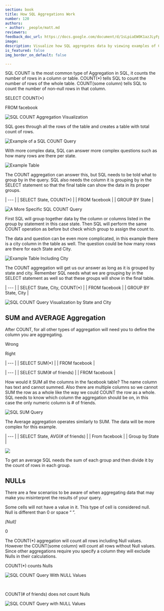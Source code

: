 ```yaml
---
section: book
title: How SQL Aggregations Work
number: 120
authors:
- author: _people/matt.md
reviewers:
feedback_doc_url: https://docs.google.com/document/d/1sLpiaEW0K1azJLyFp6Va0UJFR3jU3YljuMcg2TUpoDY/edit?usp=sharing
image:
description: Visualize how SQL aggregates data by viewing examples of COUNT, AVG, and SUM
is_featured: false
img_border_on_default: false

---
```

SQL COUNT is the most common type of Aggregation in SQL, it counts the number of rows in a column or table. COUNT(*) tells SQL to count the number of rows of the whole table. COUNT(some column) tells SQL to count the number of non-null rows in that column.

SELECT COUNT(*)

FROM facebook

![SQL COUNT Aggregation Visualization](https://assets.website-files.com/5c197923e5851742d9bc835d/5c9563da0c011ef87a8d2b5a_wKQYOGxwkdkMdDOvRZAtqNOsSSUgMsLTxS2xQg7KaUB2z7Y0nPuMwDvNZMAFDmFX4kDuQlFsF-2_ONpkMqzMGD_Tc76OONH0RnPhy-0dTL2KIABsnYVr0_8hMAcZzufdTQJEY7s7.gif)

SQL goes through all the rows of the table and creates a table with total count of rows.

![Example of a SQL COUNT Query](https://assets.website-files.com/5c197923e5851742d9bc835d/5c9563da96e83c1435eea143_oF6kNEXs3x3kmTI7se6_myhLnpQ3SFeWX35GXFMsAla5CAKti-VzmRHW8qICvQuaZwHEVx3LAlpqv0dh-csQO4Fs9r02LaQ7hKv0_O17kJI301fCmoY6jFbbvwT70skNciQmNDsi.png)

With more complex data, SQL can answer more complex questions such as how many rows are there per state.

![Example Table](https://assets.website-files.com/5c197923e5851742d9bc835d/5c9563da4cfd2a6d3f3a4f8e_WoAWi0-rP8o0PIX7TS8J_JdaIx1NnHhBDpdTYOSxiks6C8reDKsHvqpXA3zX09BSh9goetaD_bWRzirRDTuULk2aV4l8jAfkpR6EJgE607TZxE8ja-jZVV7CRXJfHH8vZkkcTxUd.png)

The COUNT aggregation can answer this, but SQL needs to be told what to group by in the query. SQL also needs the column it is grouping by in the SELECT statement so that the final table can show the data in its proper groups.

| --- |
| SELECT State, COUNT(*) |
| FROM facebook |
| GROUP BY State |

![A More Specific SQL COUNT Query](https://assets.website-files.com/5c197923e5851742d9bc835d/5c9563da4cfd2afb843a4f8f_Th-g3AXPHqy6fO6pNFd5O9wvfz0_GVc6m-ha_coSxxDQL-rtVCmDfhoKWs0h1tdFVMgQkbGFFMATaEnnXcIn_tKzU64XOdBnkAXbjO-nVk5zmLa6NRo5NbYSaLCxQbmW3truPguL.gif)

First SQL will group together data by the column or columns listed in the group by statement in this case state. Then SQL will perform the same COUNT operation as before but check which group to assign the count to.

The data and question can be even more complicated, in this example there is a city column in the table as well. The question could be how many rows are there for each State and City.

![Example Table Including City](https://assets.website-files.com/5c197923e5851742d9bc835d/5c9563da4476fb5ed34887b2_21-NGat8OO_7__fkccSnoM1c-16ULgDL354Ggca6cRbkNhEYde81_SGvSO6ECisRTGzK0U0biZBbk8uQXjv7AIQaglBWJsiHyNTB7e40wcCjma1mOf7p2nsBQl6qluisrjLWnwcI.png)

The COUNT aggregation will get us our answer as long as it is grouped by state and city. Remember SQL needs what we are grouping by in the SELECT statement as well so that these groups will show in the final table.

| --- |
| SELECT State, City, COUNT(*) |
| FROM facebook |
| GROUP BY State, City |

![SQL COUNT Query Visualization by State and City](https://assets.website-files.com/5c197923e5851742d9bc835d/5c9563da25962d759c3e6aa6_9Pc8vdm09Rswols39yg8ZPYmHJ052deKMCh1PYaT_i-D8xiu-XV45ie2Unoh8LWoixcdXgWd9reFnofBcanioYvx2ugwhQ6qhFw7RRKOW3c4-HYQ6AMV5VzI3cEgku8vYUPwbDrS.gif)

## **SUM and AVERAGE Aggregation**

After COUNT, for all other types of aggregation will need you to define the column you are aggregating.

Wrong

Right

| --- |
| SELECT SUM(*) |
| FROM facebook |

| --- |
| SELECT SUM(# of friends) |
| FROM facebook |

How would it SUM all the columns in the facebook table? The name column has text and cannot summed. Also there are multiple columns so we cannot SUM the row as a whole like the way we could COUNT the row as a whole. SQL needs to know which column the aggregation should be on, in this case the only numeric column is # of friends.

![SQL SUM Query](https://assets.website-files.com/5c197923e5851742d9bc835d/5c9563da4476fb5eb64887b3_7xuX5QijTsG3G-4nAS2VZXXogIiw1Cw57kuPzMnU4Ryilv_x2BFBXDypMGx31NGrB0rGPiKX2xCK7OQuHDzb6phQC066HeZg20tRSOjBuOP9Wb2pdu2UX8m-X7ncmuBDGjdagUnk.gif)

The Average aggregation operates similarly to SUM. The data will be more complex for this example.

| --- |
| SELECT State, AVG(# of friends) |
| From facebook |
| Group by State |

![](https://assets.website-files.com/5c197923e5851742d9bc835d/5c9563da9bdc05905cbedf59_vb5m5u2SRgu_3Wl0sVFVicsJfUVfJGgbPTKderFBd3XcpXSS6cAb2hwJavCRVS7O3Kbc2bYcauQo6ESoMlvWY1SrBXAY1st-z6NOvHOJtZzVngRTcT7T6p-LpGwgesUYU7pAon7I.gif)

To get an average SQL needs the sum of each group and then divide it by the count of rows in each group.

## **NULLs**

There are a few scenarios to be aware of when aggregating data that may make you misinterpret the results of your query.

Some cells will not have a value in it. This type of cell is considered null. Null is different than 0 or space “ ”.

_\[Null\]_

0

The COUNT(*) aggregation will count all rows including Null values. However the COUNT(some column) will count all rows without Null values. Since other aggregations require you specify a column they will exclude Nulls in their calculations.

COUNT(*) counts Nulls

![SQL COUNT Query With NULL Values](https://assets.website-files.com/5c197923e5851742d9bc835d/5c9563da96e83ca496eea162_SXGyiUu_Ja4EyJZBAdL73buuO4C2aDHuO0r99LCMnhaPeYwWonQ4hoQVBtGYz47kmX1puJTTyBfzmp24lfB7pkT9YSs2BgTY1HM5bPN7dIVtgYWf8nZBSo0jVBVTS90X8wzJ4y5B.gif)

‍

COUNT(# of friends) does not count Nulls

![SQL COUNT Query with NULL Values](https://assets.website-files.com/5c197923e5851742d9bc835d/5c9563da0c011e67968d2b5f_GAEjM2tu2g1oHVA01uphy3R3CKxgJ8BqeiAtpSn_ZWdQXE_PVWLET5VztT8PrW9lHC7VFt1WBC1kloigP1eg1d36IhHU0YZZPjWNbDX08sXNuVTVmlwrXxoBNAgPa6x4CXT1psgv.gif)

